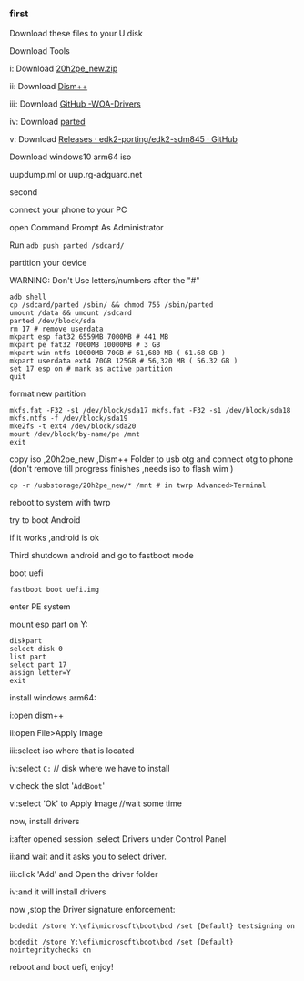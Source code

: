 ### first
Download these files to your U disk

Download Tools

i: Download [20h2pe_new.zip](https://pan.baidu.com/s/1Pgaz-bdTiOKFXGAxgYCX6A)

ii: Download [Dism++](http://www.chuyu.me/zh-Hans/index.html)

iii: Download [GitHub -WOA-Drivers](https://github.com/edk2-porting/WOA-Drivers)

iv: Download [parted](https://pwdx.lanzoux.com/iUgSEmkrlmh)

v: Download [Releases · edk2-porting/edk2-sdm845 · GitHub](https://github.com/edk2-porting/edk2-sdm845/releases)

Download windows10 arm64 iso

uupdump.ml or uup.rg-adguard.net

second

connect your phone to your PC

open Command Prompt As Administrator

Run `adb push parted /sdcard/`

partition your device

WARNING: Don't Use letters/numbers after the "#" 

```
adb shell
cp /sdcard/parted /sbin/ && chmod 755 /sbin/parted
umount /data && umount /sdcard
parted /dev/block/sda
rm 17 # remove userdata
mkpart esp fat32 6559MB 7000MB # 441 MB
mkpart pe fat32 7000MB 10000MB # 3 GB
mkpart win ntfs 10000MB 70GB # 61,680 MB ( 61.68 GB )
mkpart userdata ext4 70GB 125GB # 56,320 MB ( 56.32 GB )
set 17 esp on # mark as active partition
quit
```

format new partition

```
mkfs.fat -F32 -s1 /dev/block/sda17 mkfs.fat -F32 -s1 /dev/block/sda18 mkfs.ntfs -f /dev/block/sda19 
mke2fs -t ext4 /dev/block/sda20
mount /dev/block/by-name/pe /mnt
exit
```

copy iso ,20h2pe_new ,Dism++ Folder to usb otg
and connect otg to phone (don't remove till progress finishes ,needs iso to flash wim )

`cp -r /usbstorage/20h2pe_new/* /mnt # in twrp Advanced>Terminal`

reboot to system with twrp

try to boot Android

if it works ,android is ok

Third
shutdown android and go to fastboot mode

boot uefi

`fastboot boot uefi.img`

enter PE system

mount esp part on Y:

```
diskpart
select disk 0
list part
select part 17
assign letter=Y
exit
```

install windows arm64:

i:open dism++

ii:open File>Apply Image

iii:select iso where that is located

iv:select `C:` // disk where we have to install

v:check the slot '`AddBoot`'

vi:select 'Ok' to Apply Image //wait some time

now, install drivers

i:after opened session ,select Drivers under Control Panel

ii:and wait and it asks you to select driver.

iii:click 'Add' and Open the driver folder

iv:and it will install drivers

now ,stop the Driver signature enforcement:

```
bcdedit /store Y:\efi\microsoft\boot\bcd /set {Default} testsigning on

bcdedit /store Y:\efi\microsoft\boot\bcd /set {Default} nointegritychecks on
```

reboot and boot uefi, enjoy!
